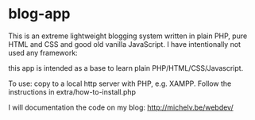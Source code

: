 # blog-app
This is an extreme lightweight blogging system written in plain PHP, pure HTML and CSS and good old vanilla JavaScript. I have intentionally not used any framework: 

this app is intended as a base to learn plain PHP/HTML/CSS/Javascript.  

To use: copy to a local http server with PHP, e.g. XAMPP. Follow the instructions in extra/how-to-install.php



I will documentation the code on my blog:  http://michelv.be/webdev/


